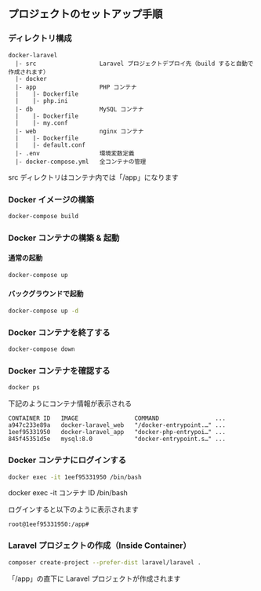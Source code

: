 ## プロジェクトのセットアップ手順

### ディレクトリ構成
```
docker-laravel
  |- src                  Laravel プロジェクトデプロイ先（build すると自動で作成されます）
  |- docker
  |- app                  PHP コンテナ
  |    |- Dockerfile
  |    |- php.ini
  |- db                   MySQL コンテナ
  |    |- Dockerfile
  |    |- my.conf
  |- web                  nginx コンテナ
  |    |- Dockerfile
  |    |- default.conf
  |- .env                 環境変数定義
  |- docker-compose.yml   全コンテナの管理
```
src ディレクトリはコンテナ内では「/app」になります

### Docker イメージの構築
```bash
docker-compose build
```

### Docker コンテナの構築 & 起動

#### 通常の起動
```bash
docker-compose up
```

#### バックグラウンドで起動
```bash
docker-compose up -d
```

### Docker コンテナを終了する
```bash
docker-compose down
```

### Docker コンテナを確認する
```bash
docker ps
```
下記のようにコンテナ情報が表示される
```
CONTAINER ID   IMAGE                COMMAND                ...
a947c233e89a   docker-laravel_web   "/docker-entrypoint.…" ...
1eef95331950   docker-laravel_app   "docker-php-entrypoi…" ...
845f45351d5e   mysql:8.0            "docker-entrypoint.s…" ...
```

### Docker コンテナにログインする
```bash
docker exec -it 1eef95331950 /bin/bash
```
docker exec -it コンテナ ID /bin/bash

ログインすると以下のように表示されます
```
root@1eef95331950:/app#
```

### Laravel プロジェクトの作成（Inside Container）
```bash
composer create-project --prefer-dist laravel/laravel .
```
「/app」の直下に Laravel プロジェクトが作成されます
